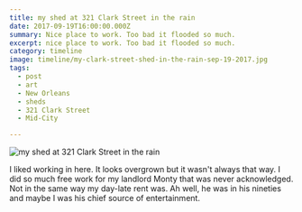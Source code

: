 ```yaml
---
title: my shed at 321 Clark Street in the rain
date: 2017-09-19T16:00:00.000Z
summary: Nice place to work. Too bad it flooded so much.
excerpt: nice place to work. Too bad it flooded so much.
category: timeline
image: timeline/my-clark-street-shed-in-the-rain-sep-19-2017.jpg
tags:
  - post 
  - art
  - New Orleans
  - sheds
  - 321 Clark Street
  - Mid-City

---
```


![my shed at 321 Clark Street in the rain](/static/img/timeline/my-clark-street-shed-in-the-rain-sep-19-2017.jpg "my shed at 321 Clark Street in the rain")

I liked working in here. It looks overgrown but it wasn't always that way. I did so much free work for my landlord Monty that was never acknowledged. Not in the same way my day-late rent was. Ah well, he was in his nineties and maybe I was his chief source of entertainment.